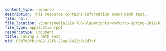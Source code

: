 ```yaml
---
content_type: resource
description: This resource contains information about math test.
file: null
file_location: /coursemedia/21m-785-playwrights-workshop-spring-2012/6387d0fbdb2212f622aa6422b5b1d7cf_MIT21M_785S12_Math_Test.pdf
file_type: application/pdf
resourcetype: Document
title: Taking a Math Test
uid: 6387d0fb-db22-12f6-22aa-6422b5b1d7cf
---
```

